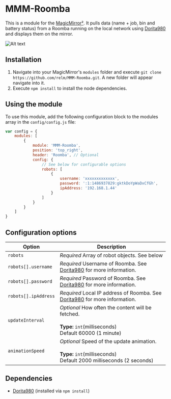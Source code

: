 # MMM-Roomba

This is a module for the [MagicMirror²](https://github.com/MichMich/MagicMirror/). It pulls data (name + job, bin and battery status) from a Roomba running on the local network using [Dorita980](https://github.com/koalazak/dorita980) and displays them on the mirror.

![Alt text](/screenshots/charging_full.png?raw=true "Screenshot")

## Installation

1. Navigate into your MagicMirror's `modules` folder and execute `git clone https://github.com/relm/MMM-Roomba.git`. A new folder will appear navigate into it.
2. Execute `npm install` to install the node dependencies.

## Using the module

To use this module, add the following configuration block to the modules array in the `config/config.js` file:

```js
var config = {
    modules: [
        {
            module: 'MMM-Roomba',
            position: 'top_right',
            header: 'Roomba', // Optional
            config: {
                // See below for configurable options
                robots: [
                    {
                        username: 'xxxxxxxxxxxxx',
                        password: ':1:1486937829:gktkDoYpWaDxCfGh',
                        ipAddress: '192.168.1.44'
                    }
                ]
            }
        }
    ]
}
```

## Configuration options

| Option               | Description
|--------------------- |-----------
| `robots`             | *Required* Array of robot objects. See below
| `robots[].username`  | *Required* Username of Roomba. See [Dorita980](https://github.com/koalazak/dorita980) for more information.
| `robots[].password`  | *Required* Password of Roomba. See [Dorita980](https://github.com/koalazak/dorita980) for more information.
| `robots[].ipAddress` | *Required* Local IP address of Roomba. See [Dorita980](https://github.com/koalazak/dorita980) for more information.
| `updateInterval`     | *Optional* How often the content will be fetched. <br><br>**Type:** `int`(milliseconds) <br>Default 60000 (1 minute)
| `animationSpeed`     | *Optional* Speed of the update animation. <br><br>**Type:** `int`(milliseconds) <br>Default 2000 milliseconds (2 seconds)

## Dependencies

- [Dorita980](https://github.com/koalazak/dorita980) (installed via `npm install`)
